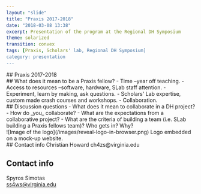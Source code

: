 ```yaml
---
layout: "slide"
title: "Praxis 2017-2018"
date: "2018-03-08 13:38"
excerpt: Presentation of the program at the Regional DH Symposium
theme: solarized
transition: convex
tags: [Praxis, Scholars' lab, Regional DH Symposium]
category: presentation
---
```


<section data-markdown>
 ## Praxis 2017-2018
</section>

<section data-markdown
                      data-separator="^\n\n\n"  
                      data-separator-vertical="^\n\n">
 ## What does it mean to be a Praxis fellow?
 - Time –year off teaching.
 - Access to resources –software, hardware, SLab staff attention.
 - Experiment, learn by making, ask questions.
 - Scholars' Lab expertise, custom made crash courses and workshops.
 - Collaboration.  

<section>
## Discussion questions
- What does it mean to collaborate in a DH project?
- How do _you_ collaborate?
- What are the expectations from a collaborative project?
- What are the criteria of building a team (i.e. SLab building a Praxis fellows team)? Who gets in? Why?
</section>

</section>

<section data-markdown>
 ![Image of the logo](/images/reveal-logo-in-browser.png)
 Logo embedded on a mock-up website.  
</section>



<section data-markdown
          data-separator="^\n\n\n"  
          data-separator-vertical="^\n\n"  
          data-separator-notes="^Note:">
## Contact info
Christian Howard  
ch4zs@virginia.edu


## Contact info
Spyros Simotas  
ss4ws@virginia.edu       
</section>
